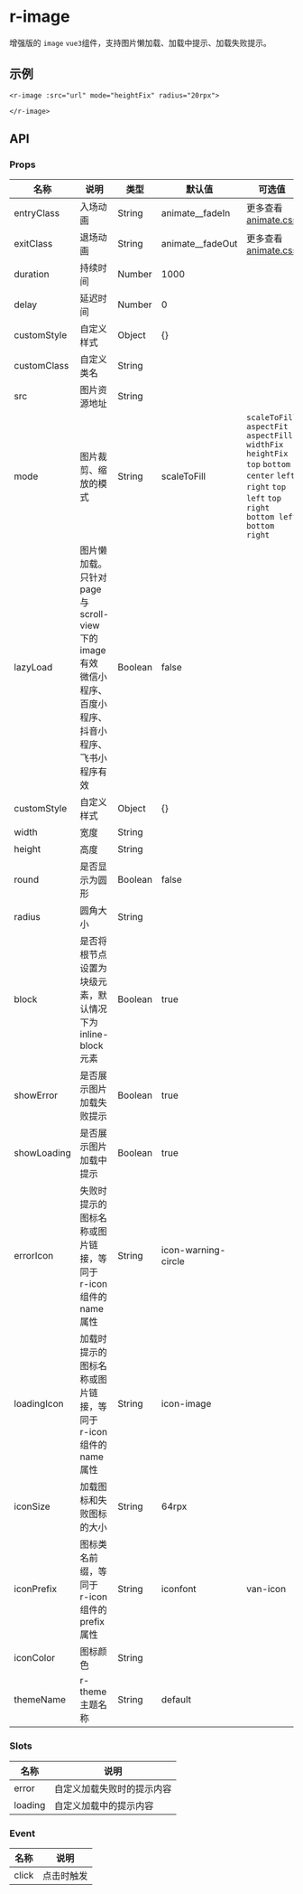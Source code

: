 # r-image

增强版的 `image` `vue3`组件，支持图片懒加载、加载中提示、加载失败提示。

## 示例

```vue
<r-image :src="url" mode="heightFix" radius="20rpx">

</r-image>
```

## API

### Props

| 名称        | 说明                                                         | 类型    | 默认值              | 可选值                                                       |
| ----------- | ------------------------------------------------------------ | ------- | ------------------- | ------------------------------------------------------------ |
| entryClass  | 入场动画                                                     | String  | animate\_\_fadeIn   | 更多查看[animate.css](https://animate.style/)                |
| exitClass   | 退场动画                                                     | String  | animate\_\_fadeOut  | 更多查看[animate.css](https://animate.style/)                |
| duration    | 持续时间                                                     | Number  | 1000                |                                                              |
| delay       | 延迟时间                                                     | Number  | 0                   |                                                              |
| customStyle | 自定义样式                                                   | Object  | {}                  |                                                              |
| customClass | 自定义类名                                                   | String  |                     |                                                              |
| src         | 图片资源地址                                                 | String  |                     |                                                              |
| mode        | 图片裁剪、缩放的模式                                         | String  | scaleToFill         | `scaleToFill` `aspectFit` `aspectFill` `widthFix` `heightFix` `top` `bottom` `center` `left` `right` `top left` `top right` `bottom left` `bottom right` |
| lazyLoad    | 图片懒加载。只针对 page 与 scroll-view 下的 image 有效 微信小程序、百度小程序、抖音小程序、飞书小程序有效 | Boolean | false               |                                                              |
| customStyle | 自定义样式                                                   | Object  | {}                  |                                                              |
| width       | 宽度                                                         | String  |                     |                                                              |
| height      | 高度                                                         | String  |                     |                                                              |
| round       | 是否显示为圆形                                               | Boolean | false               |                                                              |
| radius      | 圆角大小                                                     | String  |                     |                                                              |
| block       | 是否将根节点设置为块级元素，默认情况下为 inline-block 元素   | Boolean | true                |                                                              |
| showError   | 是否展示图片加载失败提示                                     | Boolean | true                |                                                              |
| showLoading | 是否展示图片加载中提示                                       | Boolean | true                |                                                              |
| errorIcon   | 失败时提示的图标名称或图片链接，等同于 r-icon 组件的 name 属性 | String  | icon-warning-circle |                                                              |
| loadingIcon | 加载时提示的图标名称或图片链接，等同于 r-icon 组件的 name 属性 | String  | icon-image          |                                                              |
| iconSize    | 加载图标和失败图标的大小                                     | String  | 64rpx               |                                                              |
| iconPrefix  | 图标类名前缀，等同于 r-icon 组件的 prefix 属性               | String  | iconfont            | van-icon                                                     |
| iconColor   | 图标颜色                                                     | String  |                     |                                                              |
| themeName   | r-theme 主题名称                                             | String  | default             |                                                              |

### Slots

| 名称    | 说明                       |
| ------- | -------------------------- |
| error   | 自定义加载失败时的提示内容 |
| loading | 自定义加载中的提示内容     |

### Event

| 名称  | 说明       |
| ----- | ---------- |
| click | 点击时触发 |

